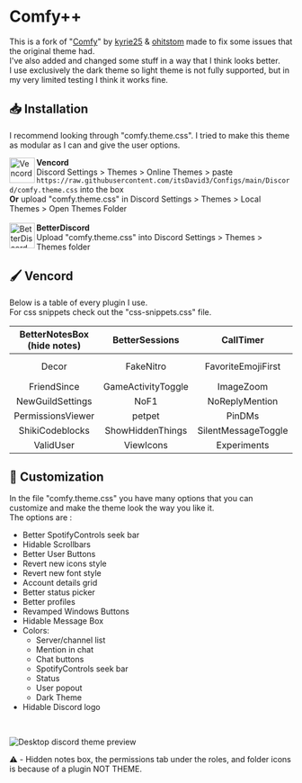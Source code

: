 # Comfy++
This is a fork of "[Comfy](https://github.com/Comfy-Themes/Discord)" by [kyrie25](https://github.com/kyrie25) & [ohitstom](https://github.com/ohitstom) made to fix some issues that the original theme had.
<br>
I've also added and changed some stuff in a way that I think looks better.
<br>
I use exclusively the dark theme so light theme is not fully supported, but in my very limited testing I think it works fine. 


## 📥 Installation
I recommend looking through "comfy.theme.css". I tried to make this theme as modular as I can and give the user options.
<div>
    <img align="left" src="https://i.imgur.com/fXYKU5q.png" alt="Vencord" width="45" height="45">
    <b>Vencord</b><br>
    Discord Settings > Themes > Online Themes > paste <code>https://raw.githubusercontent.com/itsDavid3/Configs/main/Discord/comfy.theme.css</code> into the box <br>
    <strong>Or</strong> upload "comfy.theme.css" in Discord Settings > Themes > Local Themes > Open Themes Folder
</div>
<br>

<div>
    <img align="left" src="https://camo.githubusercontent.com/ee60ae9852354c1eff79d1f5db5fbd2ea2ab836c3f9dc0c027f0d68906dec389/68747470733a2f2f692e696d6775722e636f6d2f4c50483035454f2e706e67" alt="BetterDiscord" width="45" height="45">
    <b>BetterDiscord</b><br>
    Upload "comfy.theme.css" into Discord Settings > Themes > Themes folder
</div>


## 🖌️ Vencord
Below is a table of every plugin I use. <br>
For css snippets check out the "css-snippets.css" file.

| BetterNotesBox (hide notes) | BetterSessions | CallTimer | CopyUserURLs | CrashHandler |
|:-------------:|:-------------:|:-------------:|:-------------:|:-------------:|
| Decor | FakeNitro | FavoriteEmojiFirst | FixSpotifyEmbeds (5.69%) | ForceOwnerCrown |
| FriendSince | GameActivityToggle | ImageZoom | MemberCount | MutualGroupDMs |
| NewGuildSettings | NoF1 | NoReplyMention | NoUnblockToJump | OpenInApp |
| PermissionsViewer | petpet | PinDMs | PlainFolderIcon | SearchReply |
| ShikiCodeblocks | ShowHiddenThings | SilentMessageToggle | SpotifyCrack | SpotifyShareCommands |
| ValidUser | ViewIcons | Experiments | ClearURLs |  |


## 📃 Customization
In the file "comfy.theme.css" you have many options that you can customize and make the theme look the way you like it.
<br>
The options are : 
* Better SpotifyControls seek bar
* Hidable Scrollbars
* Better User Buttons
* Revert new icons style
* Revert new font style
* Account details grid
* Better status picker
* Better profiles
* Revamped Windows Buttons
* Hidable Message Box
* Colors:
    * Server/channel list
    * Mention in chat
    * Chat buttons
    * SpotifyControls seek bar
    * Status
    * User popout
    * Dark Theme
* Hidable Discord logo
<br>


![Desktop discord theme preview](https://github.com/itsDavid3/Configs/assets/58404459/eae0cc9e-5601-4d3e-a799-01b56f108a4c)

⚠️ - Hidden notes box, the permissions tab under the roles, and folder icons is because of a plugin NOT THEME.
